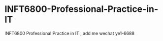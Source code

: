 # INFT6800-Professional-Practice-in-IT
INFT6800  Professional Practice in IT , add me wechat ye1-6688
